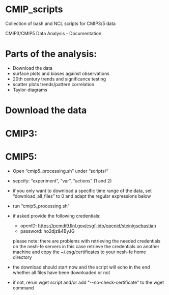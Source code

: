 CMIP_scripts
============

Collection of bash and NCL scripts for CMIP3/5 data


CMIP3/CMIP5 Data Analysis - Documentation

Parts of the analysis:
============

- Download the data
- surface plots and biases against observations
- 20th century trends and significance testing
- scatter plots trends/pattern correlation
- Taylor-diagrams

Download the data
============

CMIP3:
============



CMIP5:
============

- Open “cmip5_processing.sh” under “scripts/“
- sepcify: “experiment”, “var”, “actions” (1 and 2)
- if you only want to download a specific time range of the data, set “download_all_files” to 0 and adapt the regular expressions below
- run “cmip5_processing.sh”
- if asked provide the following credentials:
	- openID: https://pcmdi9.llnl.gov/esgf-idp/openid/steinigsebastian
	- password: ho2djz&4ByJG
	
	please note: there are problems with retrieving the needed credentials on the nesh-fe servers
				 in this case retrieve the credentials on another machine and copy the ~/.esg/certificates
				 to your nesh-fe home directory
- the download should start now and the script will echo in the end whether all files have been downloaded or not
- if not, rerun wget script and/or add "--no-check-certificate" to the wget command
